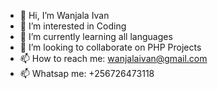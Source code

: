 - 👋 Hi, I’m Wanjala Ivan
- 👀 I’m interested in Coding
- 🌱 I’m currently learning all languages
- 💞️ I’m looking to collaborate on PHP Projects
- 📫 How to reach me: wanjalaivan@gmail.com 
- 📫 Whatsap me: +256726473118

<!---
wanjalaivan/wanjalaivan is a ✨ special ✨ repository because its `README.md` (this file) appears on your GitHub profile.
You can click the Preview link to take a look at your changes.
--->
